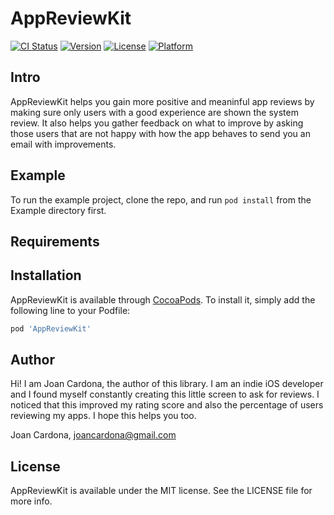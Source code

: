 # AppReviewKit

[![CI Status](https://img.shields.io/travis/nyeu/AppReviewKit.svg?style=flat)](https://travis-ci.org/nyeu/AppReviewKit)
[![Version](https://img.shields.io/cocoapods/v/AppReviewKit.svg?style=flat)](https://cocoapods.org/pods/AppReviewKit)
[![License](https://img.shields.io/cocoapods/l/AppReviewKit.svg?style=flat)](https://cocoapods.org/pods/AppReviewKit)
[![Platform](https://img.shields.io/cocoapods/p/AppReviewKit.svg?style=flat)](https://cocoapods.org/pods/AppReviewKit)

## Intro
AppReviewKit helps you gain more positive and meaninful app reviews by making sure only users with a good experience are shown the system review. It also helps you gather feedback on what to improve by asking those users that are not happy with how the app behaves to send you an email with improvements.


## Example

To run the example project, clone the repo, and run `pod install` from the Example directory first.

## Requirements

## Installation

AppReviewKit is available through [CocoaPods](https://cocoapods.org). To install
it, simply add the following line to your Podfile:

```ruby
pod 'AppReviewKit'
```

## Author

Hi! I am Joan Cardona, the author of this library.
I am an indie iOS developer and I found myself constantly creating this little screen to ask for reviews. I noticed that this improved my rating score and also the percentage of users reviewing my apps. I hope this helps you too.

Joan Cardona, joancardona@gmail.com


## License

AppReviewKit is available under the MIT license. See the LICENSE file for more info.
